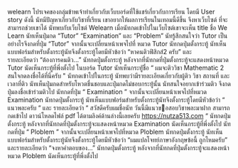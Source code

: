   welearn โปรเจคของกลุ่มข้าพเจ้าทำเกี่ยวกับเว็บบอร์ดที่ใช้แชร์เกี่ยวกับการเรียน
  โดยมี User story ดังนี้
  นัทมีปัญหาเกี่ยวกับวิชาที่เรียน เขาอยากให้ผลการเรียนในเทอมนี้ดีขึ้น จึงหาเว็บไซต์
  ที่จะสามารถช่วยเขาได้ นัทพบกับเว็บไซต์ Welearn
  เมื่อนัทกดเข้าไปในเว็บไซต์เขาจะเห็น title ชื่อ We Learn
  นัทเห็นปุ่มกด “Tutor” “Examination” และ “Problem”
  นัทรู้สึกสนใจว่า Tutor เป็นอย่างไรจึงกดที่ปุ่ม “Tutor” จากนั้นจะเปลี่ยนหน้าเพจไปที่
  หมวด Tutor
  นัทกดปุ่มตั้งกระทู้
  นัทเห็นแบบฟอร์มสําหรับตั้งกระทู้นัทจึงตั้งกระทู้โดยมีหัวข้อว่า “หาคนติวฟิสิกส์2 ครับ” และ  
  รายละเอียดว่า “ต้องการคนติว...”
  นัทกดปุ่มตั้งกระทู้
  หลังจากที่นัทกดที่ปุ่มตั้งกระทู้จะแสดงหน้าหมวด Tutor
  นัดเห็นกระทู้ที่พึ่งตั้งไป
  ในบอร์ด Tutor นัทเห็นกระทูัชื่อ “ ผมจะติววิชา Mathematic 2 สนใจกดลงชื่อได้ที่นี่ครับ "
  นัทกดเข้าไปในกระทู้ นัทพบว่ามีรายละเอียดเกี่ยวกับผู้ติว วิชา สถานที่ และเวลาที่ติว
  นัทเห็นปุ่มกดสําหรับโหวตชื่นชอบและปุ่มกดไม่ชอบกระทู้นั้น
  นัทสนใจอยากเข้าร่วมติว จึงกดปุ่มลงชื่อเข้าร่วมติวไป
  นัทกดที่ปุ่ม “ Examination ” จากนั้นจะเปลี่ยนหน้าเพจไปที่หมวด Examination
  นัทกดปุ่มตั้งกระทู้
  นัทเห็นแบบฟอร์มสําหรับตั้งกระทู้นัทจึงตั้งกระทู้โดยมีหัวข้อว่า “ แนวพละครับ “ และ
  รายละเอียดว่า “ สวัสดีครับผมชื่อนัท วันนี้มีแนวขอสอบวิชาพละมาฝาก สามารถกดเข้าไป
  ดาวน์โหลดไฟล์ pdf ได้ตามลิงค์ด้านล่างนี้เลยครับ https://nutza513.com “
  นัทกดปุ่มตั้งกระทู้
  หลังจากที่นัทกดที่ปุ่มตั้งกระทู้จะแสดงหน้าหมวด Examination
  นัดเห็นกระทู้ที่พึ่งตั้งไป
  นัทกดที่ปุ่ม “ Ploblem ” จากนั้นจะเปลี่ยนหน้าเพจไปที่หมวด Ploblem
  นัทกดปุ่มตั้งกระทู้
  นัทเห็นแบบฟอร์มสําหรับตั้งกระทู้นัทจึงตั้งกระทู้โดยมีหัวข้อว่า “ผมแปลโจทย์ภาษาอังกฤษข้อนี้
  ถูกไหมครับ” และรายละเอียดว่า “จงหาคําตอบของ…”
  นัทกดปุ่มตั้งกระทู้
  หลังจากที่นัทกดที่ปุ่มตั้งกระทู้จะแสดงหน้าหมวด Ploblem
  นัดเห็นกระทู้ที่พึ่งตั้งไป
